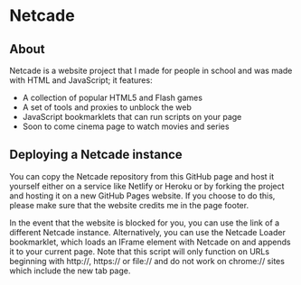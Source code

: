 # Netcade

## About

Netcade is a website project that I made for people in school and was made with HTML and JavaScript; it features:
* A collection of popular HTML5 and Flash games
* A set of tools and pro‎xies to unbl‎ock the web
* JavaScript bookmarklets that can run scripts on your page
* Soon to come cinema page to watch movies and series

## Deploying a Netcade instance

You can copy the Netcade repository from this GitHub page and host it yourself either on a service like Netlify or Heroku or by forking the project and hosting it on a new GitHub Pages website. If you choose to do this, please make sure that the website credits me in the page footer. 

In the event that the website is blo‎cked for you, you can use the link of a different Netcade instance. Alternatively, you can use the Netcade Loader bookmarklet, which loads an IFrame element with Netcade on and appends it to your current page. Note that this script will only function on URLs beginning with http://, https:// or file:// and do not work on chrome:// sites which include the new tab page.
